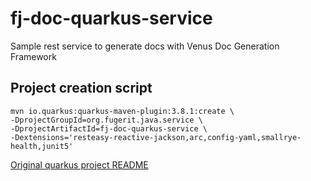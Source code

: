 # fj-doc-quarkus-service

Sample rest service to generate docs with Venus Doc Generation Framework

## Project creation script

```shell script
mvn io.quarkus:quarkus-maven-plugin:3.8.1:create \
-DprojectGroupId=org.fugerit.java.service \
-DprojectArtifactId=fj-doc-quarkus-service \
-Dextensions='resteasy-reactive-jackson,arc,config-yaml,smallrye-health,junit5'
```

[Original quarkus project README](README_QUARKUS.md)
